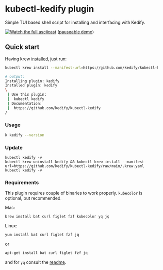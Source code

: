 # kubectl-kedify plugin

Simple TUI based shell script for installing and interfacing with Kedify.


[![Watch the full asciicast](./demo.gif)](https://asciinema.org/a/668253)
([pauseable demo](https://asciinema.org/a/668253))

## Quick start

Having krew [installed](https://krew.sigs.k8s.io/docs/user-guide/setup/install/), just run:

```bash
kubectl krew install --manifest-url=https://github.com/kedify/kubectl-kedify/raw/main/.krew.yaml
```

```bash
# output:
Installing plugin: kedify
Installed plugin: kedify
\
 | Use this plugin:
 | 	kubectl kedify
 | Documentation:
 | 	https://github.com/kedify/kubectl-kedify
/
```
### Usage

```bash
k kedify --version
```

### Update

```
kubectl kedify -v
kubectl krew uninstall kedify && kubectl krew install --manifest-url=https://github.com/kedify/kubectl-kedify/raw/main/.krew.yaml
kubectl kedify -v
```

### Requirements

This plugin requires couple of binaries to work properly. `kubecolor` is optional, but recommended.

Mac:
```bash
brew install bat curl figlet fzf kubecolor yq jq
```

Linux:

```bash
yum install bat curl figlet fzf jq
```

or

```bash
apt-get install bat curl figlet fzf jq
```

and for `yq` consult the [readme](https://github.com/mikefarah/yq#install).
